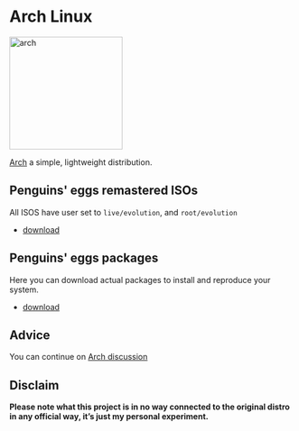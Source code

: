 # Arch Linux
<img src="https://penguins-eggs.net/img/arch.svg" alt="arch" width="200"/>

[Arch](https://archlinux.org/) a simple, lightweight distribution.

## Penguins' eggs remastered ISOs
All ISOS have user set to ```live/evolution```, and ```root/evolution```

* [download](https://drive.google.com/drive/folders/1qWh-hWjldQpb6TWSDY9h8tKdD4VadkOr)

## Penguins' eggs packages
Here you can download actual packages to install and reproduce your system.

* [download](https://penguins-eggs.net/basket/index.php?p=packages%2Faur)

## Advice

You can continue on [Arch discussion](https://github.com/pieroproietti/penguins-blog/discussions/23)

## Disclaim
__Please note what this project is in no way connected to the original distro in any official way, it’s just my personal experiment.__
